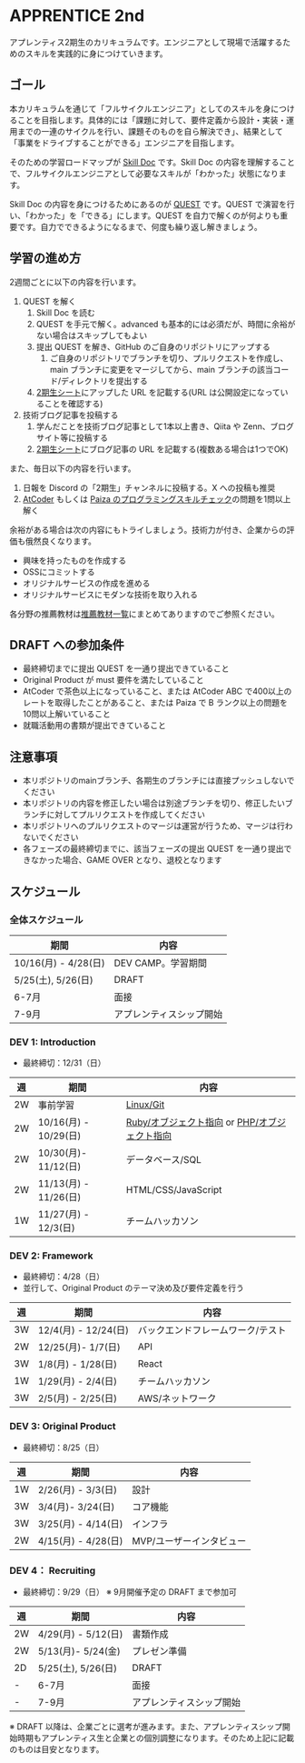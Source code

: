 # APPRENTICE 2nd

アプレンティス2期生のカリキュラムです。エンジニアとして現場で活躍するためのスキルを実践的に身につけていきます。

## ゴール

本カリキュラムを通じて「フルサイクルエンジニア」としてのスキルを身につけることを目指します。具体的には「課題に対して、要件定義から設計・実装・運用までの一連のサイクルを行い、課題そのものを自ら解決でき」、結果として「事業をドライブすることができる」エンジニアを目指します。

そのための学習ロードマップが [Skill Doc](skilldoc)  です。Skill Doc の内容を理解することで、フルサイクルエンジニアとして必要なスキルが「わかった」状態になります。

Skill Doc の内容を身につけるためにあるのが [QUEST](quest) です。QUEST で演習を行い、「わかった」を「できる」にします。QUEST を自力で解くのが何よりも重要です。自力でできるようになるまで、何度も繰り返し解きましょう。

## 学習の進め方

2週間ごとに以下の内容を行います。

1. QUEST を解く
   1. Skill Doc を読む
   2. QUEST を手元で解く。advanced も基本的には必須だが、時間に余裕がない場合はスキップしてもよい
   3. 提出 QUEST を解き、GitHub のご自身のリポジトリにアップする
      1. ご自身のリポジトリでブランチを切り、プルリクエストを作成し、main ブランチに変更をマージしてから、main ブランチの該当コード/ディレクトリを提出する
   4. [2期生シート](https://docs.google.com/spreadsheets/d/1_WqjPvnRlHM-DttUUuJ2kmtfFMv5CBshSeJE2cRjHvg/edit?usp=sharing)にアップした URL を記載する(URL は公開設定になっていることを確認する)
2. 技術ブログ記事を投稿する
   1. 学んだことを技術ブログ記事として1本以上書き、Qiita や Zenn、ブログサイト等に投稿する
   2. [2期生シート](https://docs.google.com/spreadsheets/d/1_WqjPvnRlHM-DttUUuJ2kmtfFMv5CBshSeJE2cRjHvg/edit?usp=sharing)にブログ記事の URL を記載する(複数ある場合は1つでOK)

また、毎日以下の内容を行います。

1. 日報を Discord の「2期生」チャンネルに投稿する。X への投稿も推奨
2. [AtCoder](https://atcoder.jp/?lang=ja) もしくは [Paiza のプログラミングスキルチェック](https://paiza.jp/challenges)の問題を1問以上解く

余裕がある場合は次の内容にもトライしましょう。技術力が付き、企業からの評価も俄然良くなります。

- 興味を持ったものを作成する
- OSSにコミットする
- オリジナルサービスの作成を進める
- オリジナルサービスにモダンな技術を取り入れる

各分野の推薦教材は[推薦教材一覧](RESOURCES.md)にまとめてありますのでご参照ください。

## DRAFT への参加条件

- 最終締切までに提出 QUEST を一通り提出できていること
- Original Product が must 要件を満たしていること
- AtCoder で茶色以上になっていること、または AtCoder ABC で400以上のレートを取得したことがあること、または Paiza で B ランク以上の問題を10問以上解いていること
- 就職活動用の書類が提出できていること

## 注意事項

- 本リポジトリのmainブランチ、各期生のブランチには直接プッシュしないでください
- 本リポジトリの内容を修正したい場合は別途ブランチを切り、修正したいブランチに対してプルリクエストを作成してください
- 本リポジトリへのプルリクエストのマージは運営が行うため、マージは行わないでください
- 各フェーズの最終締切までに、該当フェーズの提出 QUEST を一通り提出できなかった場合、GAME OVER となり、退校となります

## スケジュール

### 全体スケジュール

| 期間 | 内容 |
| ---- | ---- |
| 10/16(月) - 4/28(日) | DEV CAMP。学習期間 |
| 5/25(土), 5/26(日) | DRAFT |
| 6-7月 | 面接 |
| 7-9月 | アプレンティスシップ開始 |

### DEV 1: Introduction

- 最終締切：12/31（日）

| 週 | 期間 | 内容 |
| ---- | ---- | ---- |
| 2W | 事前学習 | [Linux/Git](/curriculum/LINUX.md) |
| 2W | 10/16(月) - 10/29(日) | [Ruby/オブジェクト指向](/curriculum/RUBY.md) or [PHP/オブジェクト指向](/curriculum/PHP.md) |
| 2W | 10/30(月)- 11/12(日) | データベース/SQL |
| 2W | 11/13(月) - 11/26(日) | HTML/CSS/JavaScript |
| 1W | 11/27(月) - 12/3(日) | チームハッカソン |

### DEV 2: Framework

- 最終締切：4/28（日）
- 並行して、Original Product のテーマ決め及び要件定義を行う

| 週 | 期間 | 内容 |
| ---- | ---- | ---- |
| 3W | 12/4(月) - 12/24(日) | バックエンドフレームワーク/テスト |
| 2W | 12/25(月)- 1/7(日) | API |
| 3W | 1/8(月) - 1/28(日) | React |
| 1W | 1/29(月) - 2/4(日) | チームハッカソン |
| 3W | 2/5(月) - 2/25(日) | AWS/ネットワーク |

### DEV 3: Original Product

- 最終締切：8/25（日）

| 週 | 期間 | 内容 |
| ---- | ---- | ---- |
| 1W | 2/26(月) - 3/3(日) | 設計 |
| 3W | 3/4(月)- 3/24(日) | コア機能 |
| 3W | 3/25(月) - 4/14(日) | インフラ |
| 2W | 4/15(月) - 4/28(日) | MVP/ユーザーインタビュー |

### DEV 4： Recruiting

- 最終締切：9/29（日） ※ 9月開催予定の DRAFT まで参加可

| 週 | 期間 | 内容 |
| ---- | ---- | ---- |
| 2W | 4/29(月) - 5/12(日) | 書類作成 |
| 2W | 5/13(月)- 5/24(金) | プレゼン準備 |
| 2D | 5/25(土), 5/26(日) | DRAFT |
| - | 6-7月 | 面接 |
| - | 7-9月 | アプレンティスシップ開始 |

※ DRAFT 以降は、企業ごとに選考が進みます。また、アプレンティスシップ開始時期もアプレンティス生と企業との個別調整になります。そのため上記に記載のものは目安となります。
